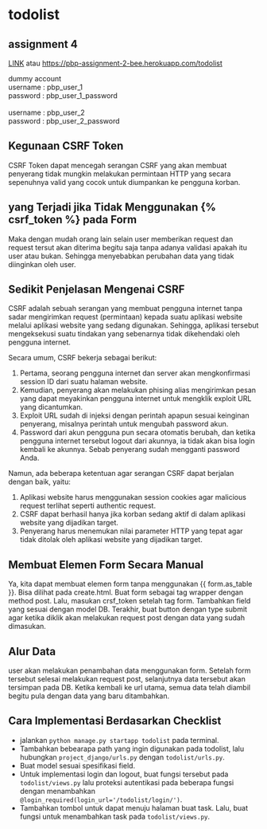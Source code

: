 # todolist

## assignment 4

[LINK](https://pbp-assignment-2-bee.herokuapp.com/todolist) atau https://pbp-assignment-2-bee.herokuapp.com/todolist

dummy account <br>
username : pbp_user_1 <br>
password : pbp_user_1_password <br>
<br>
username : pbp_user_2 <br>
password : pbp_user_2_password <br>

## Kegunaan CSRF Token

CSRF Token dapat mencegah serangan CSRF yang akan membuat penyerang tidak mungkin melakukan permintaan HTTP yang secara sepenuhnya valid yang cocok untuk diumpankan ke pengguna korban.

## yang Terjadi jika Tidak Menggunakan {% csrf_token %} pada Form

Maka dengan mudah orang lain selain user memberikan request dan request tersut akan diterima begitu saja tanpa adanya validasi apakah itu user atau bukan. Sehingga menyebabkan perubahan data yang tidak diinginkan oleh user.

## Sedikit Penjelasan Mengenai CSRF

CSRF adalah sebuah serangan yang membuat pengguna internet tanpa sadar mengirimkan request (permintaan) kepada suatu aplikasi website melalui aplikasi website yang sedang digunakan. Sehingga, aplikasi tersebut mengeksekusi suatu tindakan yang sebenarnya tidak dikehendaki oleh pengguna internet.

Secara umum, CSRF bekerja sebagai berikut:

1. Pertama, seorang pengguna internet dan server akan mengkonfirmasi session ID dari suatu halaman website.
2. Kemudian, penyerang akan melakukan phising alias mengirimkan pesan yang dapat meyakinkan pengguna internet untuk mengklik exploit URL yang dicantumkan.
3. Exploit URL sudah di injeksi dengan perintah apapun sesuai keinginan penyerang, misalnya perintah untuk mengubah password akun.
4. Password dari akun pengguna pun secara otomatis berubah, dan ketika pengguna internet tersebut logout dari akunnya, ia tidak akan bisa login kembali ke akunnya. Sebab penyerang sudah mengganti password Anda.

Namun, ada beberapa ketentuan agar serangan CSRF dapat berjalan dengan baik, yaitu:

1. Aplikasi website harus menggunakan session cookies agar malicious request terlihat seperti authentic request.
2. CSRF dapat berhasil hanya jika korban sedang aktif di dalam aplikasi website yang dijadikan target.
3. Penyerang harus menemukan nilai parameter HTTP yang tepat agar tidak ditolak oleh aplikasi website yang dijadikan target.

## Membuat Elemen Form Secara Manual

Ya, kita dapat membuat elemen form tanpa menggunakan {{ form.as_table }}. Bisa dilihat pada create.html. Buat form sebagai tag wrapper dengan method post. Lalu, masukan crsf_token setelah tag form. Tambahkan field yang sesuai dengan model DB. Terakhir, buat button dengan type submit agar ketika diklik akan melakukan request post dengan data yang sudah dimasukan.

## Alur Data

user akan melakukan penambahan data menggunakan form. Setelah form tersebut selesai melakukan request post, selanjutnya data tersebut akan tersimpan pada DB. Ketika kembali ke url utama, semua data telah diambil begitu pula dengan data yang baru ditambahkan.

## Cara Implementasi Berdasarkan Checklist

- jalankan `python manage.py startapp todolist` pada terminal.
- Tambahkan bebearapa path yang ingin digunakan pada todolist, lalu hubungkan `project_django/urls.py` dengan `todolist/urls.py`.
- Buat model sesuai spesifikasi field.
- Untuk implementasi login dan logout, buat fungsi tersebut pada `todolist/views.py` lalu proteksi autentikasi pada beberapa fungsi dengan menambahkan `@login_required(login_url='/todolist/login/')`.
- Tambahkan tombol untuk dapat menuju halaman buat task. Lalu, buat fungsi untuk menambahkan task pada `todolist/views.py`.
